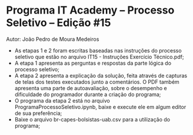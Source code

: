 # Programa IT Academy – Processo Seletivo – Edição #15

Autor: João Pedro de Moura Medeiros

- As etapas 1 e 2 foram escritas baseadas nas instruções do processo seletivo que estão no arquivo IT15 - Instruções Exercício Técnico.pdf;
- A etapa 1 apresenta as perguntas e respostas da parte lógica do processo seletivo;
- A etapa 2 apresenta a explicação da solução, feita através de capturas de telas dos testes executados junto a comentários. O PDF também apresenta uma parte       de autoavaliação, sobre o desempenho e dificuldade do programador durante a criação do programa; 
- O programa da etapa 2 está no arquivo ProgramaProcessoSeletivo.ipynb, baixe e execute ele em algum editor de sua preferência;
- Baixe o arquivo br-capes-bolsistas-uab.csv para a utilização do programa;
